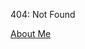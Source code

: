 404: Not Found

<a href="DanieleParimbelli95.github.io/tree/master/MVP/MVP.html" title="MVP">About Me</a>
